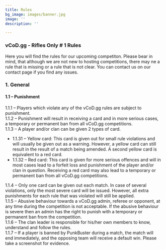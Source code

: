 ```yaml
---
title: Rules
bg_image: images/banner.jpg
image: ''
description: ''

---
```

### **vCoD.gg - Rifles Only # 1 Rules**

Here you will find the rules for our upcoming competiton. Please bear in mind, that although we are not new to hosting competitions, there may ne a rule that is missing or a rule that is not clear. You can contact us on our contact page if you find any issues.

### **1. General**

#### **1.1 – Punishment**

1\.1.1 – Players which violate any of the vCoD.gg rules are subject to punishment.  
1\.1.2 – Punishment will result in receiving a card and in more serious cases, a temporary or permanent ban from all vCoD.gg competitions.  
1\.1.3 – A player and/or clan can be given 2 types of card.

* 1.1.31 – Yellow card: This card is given out for small rule violations and will usually be given out as a warning. However, a yellow card can still result in the result of a match being amended. A second yellow card is equivalent to a red card.
* 1.1.32 – Red card: This card is given for more serious offences and will in most cases lead to a forfeit loss and punishment of the player and/or clan in question. Receiving a red card may also lead to a temporary or permanent ban from all vCoD.gg competitions.

1\.1.4 – Only one card can be given out each match. In case of several violations, only the most severe card will be issued. However, all extra punishments for each rule that was violated will still be applied.  
1\.1.5 – Abusive behaviour towards a vCoD.gg admin, referee or opponent, at any time during the competition is not acceptable. If the abusive behaviour is severe then an admin has the right to punish with a temporary or permanent ban from the competition.  
1\.1.6 – The clan leader is responsible for his/her own members to know, understand and follow the rules.  
1\.1.7 – If a player is banned by PunkBuster during a match, the match will end immediately, and the opposing team will receive a default win. Please take a screenshot for evidence.